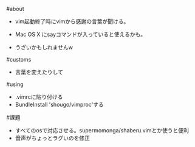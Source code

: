 #about
* vim起動終了時にvimから感謝の言葉が聞ける。

* Mac OS X にsayコマンドが入っていると使えるかも。

* うざいかもしれませんw

#customs
* 言葉を変えたりして

#using 
* .vimrcに貼り付ける
* BundleInstall 'shougo/vimproc'する


#課題
* すべてのosで対応させる。supermomonga/shaberu.vimとか使うと便利
* 音声がちょっとラグいのを修正

